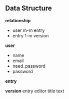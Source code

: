 Data Structure
--------------

**relationship**

- user m-m entry
- entry 1-m version

**user**
- name
- email
- need_password
- password

**entry**

**version**
entry
editor
title
text


